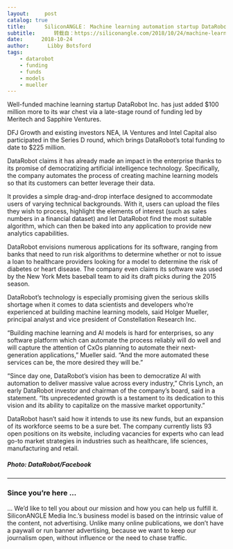 ```yaml
---
layout:     post
catalog: true
title:      SiliconANGLE： Machine learning automation startup DataRobot lands $100M round
subtitle:      转载自：https://siliconangle.com/2018/10/24/machine-learning-automation-startup-datarobot-lands-100m-series-d-round/
date:      2018-10-24
author:      Libby Botsford
tags:
    - datarobot
    - funding
    - funds
    - models
    - mueller
---
```


Well-funded machine learning startup DataRobot Inc. has just added $100 million more to its war chest via a late-stage round of funding led by Meritech and Sapphire Ventures.

DFJ Growth and existing investors NEA, IA Ventures and Intel Capital also participated in the Series D round, which brings DataRobot’s total funding to date to $225 million.

DataRobot claims it has already made an impact in the enterprise thanks to its promise of democratizing artificial intelligence technology. Specifically, the company automates the process of creating machine learning models so that its customers can better leverage their data.

It provides a simple drag-and-drop interface designed to accommodate users of varying technical backgrounds. With it, users can upload the files they wish to process, highlight the elements of interest (such as sales numbers in a financial dataset) and let DataRobot find the most suitable algorithm, which can then be baked into any application to provide new analytics capabilities.

DataRobot envisions numerous applications for its software, ranging from banks that need to run risk algorithms to determine whether or not to issue a loan to healthcare providers looking for a model to determine the risk of diabetes or heart disease. The company even claims its software was used by the New York Mets baseball team to aid its draft picks during the 2015 season.

DataRobot’s technology is especially promising given the serious skills shortage when it comes to data scientists and developers who’re experienced at building machine learning models, said Holger Mueller, principal analyst and vice president of Constellation Research Inc.

“Building machine learning and AI models is hard for enterprises, so any software platform which can automate the process reliably will do well and will capture the attention of CxOs planning to automate their next-generation applications,” Mueller said. “And the more automated these services can be, the more desired they will be.”

“Since day one, DataRobot’s vision has been to democratize AI with automation to deliver massive value across every industry,” Chris Lynch, an early DataRobot investor and chairman of the company’s board, said in a statement. “Its unprecedented growth is a testament to its dedication to this vision and its ability to capitalize on the massive market opportunity.”

DataRobot hasn’t said how it intends to use its new funds, but an expansion of its workforce seems to be a sure bet. The company currently lists 93 open positions on its website, including vacancies for experts who can lead go-to market strategies in industries such as healthcare, life sciences, manufacturing and retail.

##### Photo: DataRobot/Facebook

---

### Since you’re here …


… We’d like to tell you about our mission and how you can help us fulfill it. SiliconANGLE Media Inc.’s business model is based on the intrinsic value of the content, not advertising. Unlike many online publications, we don’t have a paywall or run banner advertising, because we want to keep our journalism open, without influence or the need to chase traffic.
